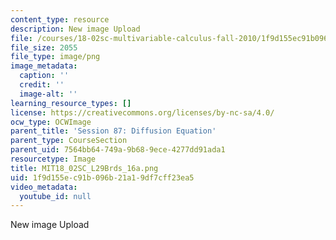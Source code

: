 ```yaml
---
content_type: resource
description: New image Upload
file: /courses/18-02sc-multivariable-calculus-fall-2010/1f9d155ec91b096b21a19df7cff23ea5_MIT18_02SC_L29Brds_16a.png
file_size: 2055
file_type: image/png
image_metadata:
  caption: ''
  credit: ''
  image-alt: ''
learning_resource_types: []
license: https://creativecommons.org/licenses/by-nc-sa/4.0/
ocw_type: OCWImage
parent_title: 'Session 87: Diffusion Equation'
parent_type: CourseSection
parent_uid: 7564bb64-749a-9b68-9ece-4277dd91ada1
resourcetype: Image
title: MIT18_02SC_L29Brds_16a.png
uid: 1f9d155e-c91b-096b-21a1-9df7cff23ea5
video_metadata:
  youtube_id: null
---
```

New image Upload